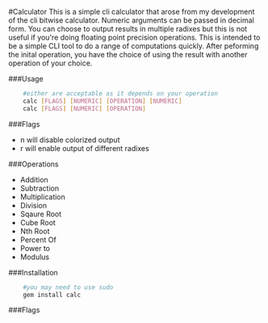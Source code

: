 #Calculator
This is a simple cli calculator that arose from my development of the cli bitwise calculator. Numeric arguments can be passed in decimal form. You can choose to output results in multiple radixes but this is not useful if you're doing floating point precision operations. This is intended to be a simple CLI tool to do a range of computations quickly. After peforming the inital operation, you have the choice of using the result with another operation of your choice.

###Usage
```bash
	#either are acceptable as it depends on your operation
	calc [FLAGS] [NUMERIC] [OPERATION] [NUMERIC]
	calc [FLAGS] [NUMERIC] [OPERATION] 
```
###Flags
* n will disable colorized output
* r will enable output of different radixes

###Operations
* Addition 
* Subtraction
* Multiplication
* Division
* Sqaure Root
* Cube Root
* Nth Root
* Percent Of
* Power to
* Modulus

###Installation
```bash
	#you may need to use sudo
	gem install calc

```
###Flags
